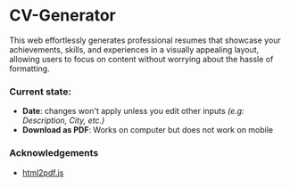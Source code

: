# CV-Generator
This web effortlessly generates professional resumes that showcase your achievements, skills, and experiences in a visually appealing layout, allowing users to focus on content without worrying about the hassle of formatting.

### Current state:
- **Date**: changes won't apply unless you edit other inputs *(e.g: Description, City, etc.)*
- **Download as PDF**: Works on computer but does not work on mobile

### Acknowledgements 
- [html2pdf.js](https://github.com/eKoopmans/html2pdf.js)

